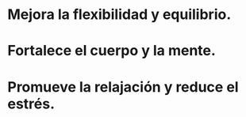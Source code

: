 # Mejora la flexibilidad y equilibrio.
# Fortalece el cuerpo y la mente.
# Promueve la relajación y reduce el estrés.